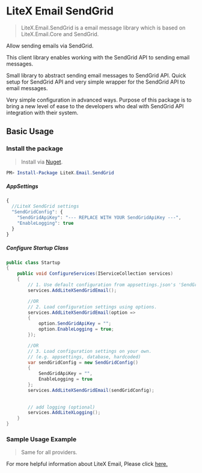 # LiteX Email SendGrid
> LiteX.Email.SendGrid is a email message library which is based on LiteX.Email.Core and SendGrid.

Allow sending emails via SendGrid.

This client library enables working with the SendGrid API to sending email messages.

Small library to abstract sending email messages to SendGrid API. Quick setup for SendGrid API and very simple wrapper for the SendGrid API to email messages.

Very simple configuration in advanced ways. Purpose of this package is to bring a new level of ease to the developers who deal with SendGrid API integration with their system.


## Basic Usage

### Install the package

> Install via [Nuget](https://www.nuget.org/packages/LiteX.Email.SendGrid/).

```Powershell
PM> Install-Package LiteX.Email.SendGrid
```

##### AppSettings
```js
{
  //LiteX SendGrid settings
  "SendGridConfig": {
    "SendGridApiKey": "--- REPLACE WITH YOUR SendGridApiKey ---",
    "EnableLogging": true
  }
}
```

##### Configure Startup Class
```cs
public class Startup
{
    public void ConfigureServices(IServiceCollection services)
    {
        // 1. Use default configuration from appsettings.json's 'SendGridConfig'
        services.AddLiteXSendGridEmail();

        //OR
        // 2. Load configuration settings using options.
        services.AddLiteXSendGridEmail(option =>
        {
            option.SendGridApiKey = "";
            option.EnableLogging = true;
        });

        //OR
        // 3. Load configuration settings on your own.
        // (e.g. appsettings, database, hardcoded)
        var sendGridConfig = new SendGridConfig()
        {
            SendGridApiKey = "",
            EnableLogging = true
        };
        services.AddLiteXSendGridEmail(sendGridConfig);
        
        
        // add logging (optional)
        services.AddLiteXLogging();
    }
}
```

### Sample Usage Example
> Same for all providers. 

For more helpful information about LiteX Email, Please click [here.](https://github.com/a-patel/LiteXEmail/blob/master/README.md#step-3--use-in-controller-or-business-layer-memo)


